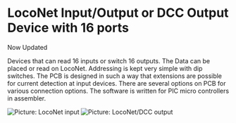 # LocoNet Input/Output or DCC Output Device with 16 ports

Now Updated

Devices that can read 16 inputs or switch 16 outputs. The Data can be placed or read on LocoNet. Addressing is kept very simple with dip switches. The PCB is designed in such a way that extensions are possible for current detection at input devices. There are several options on PCB for various connection options. The software is written for PIC micro controllers in assembler.

<img alt="Picture: LocoNet input" src=https://github.com/GeertGiebens/LocoNet_16_ports/blob/master/LocoNet%20input%20Device.png>

<img alt="Picture: LocoNet/DCC output" src=https://github.com/GeertGiebens/LocoNet_16_ports/blob/master/LocoNet%20(DCC)%20Output%20Device.png>
